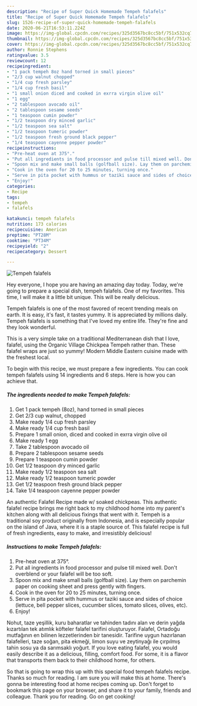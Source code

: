 ```yaml
---
description: "Recipe of Super Quick Homemade Tempeh falafels"
title: "Recipe of Super Quick Homemade Tempeh falafels"
slug: 1526-recipe-of-super-quick-homemade-tempeh-falafels
date: 2020-06-21T16:53:11.224Z
image: https://img-global.cpcdn.com/recipes/325d3567bc8cc5bf/751x532cq70/tempeh-falafels-recipe-main-photo.jpg
thumbnail: https://img-global.cpcdn.com/recipes/325d3567bc8cc5bf/751x532cq70/tempeh-falafels-recipe-main-photo.jpg
cover: https://img-global.cpcdn.com/recipes/325d3567bc8cc5bf/751x532cq70/tempeh-falafels-recipe-main-photo.jpg
author: Ronnie Stephens
ratingvalue: 3.5
reviewcount: 12
recipeingredient:
- "1 pack tempeh 8oz hand torned in small pieces"
- "2/3 cup walnut chopped"
- "1/4 cup fresh parsley"
- "1/4 cup fresh basil"
- "1 small onion diced and cooked in exrra virgin olive oil"
- "1 egg"
- "2 tablespoon avocado oil"
- "2 tablespoon sesame seeds"
- "1 teaspoon cumin powder"
- "1/2 teaspoon dry minced garlic"
- "1/2 teaspoon sea salt"
- "1/2 teaspoon tumeric powder"
- "1/2 teaspoon fresh ground black pepper"
- "1/4 teaspoon cayenne pepper powder"
recipeinstructions:
- "Pre-heat oven at 375°."
- "Put all ingredients in food processor and pulse till mixed well. Don&#39;t overblend or your falafel will be too soft."
- "Spoon mix and make small balls (golfball size). Lay them on parchemin paper on cooking sheet and press gently with fingers."
- "Cook in the oven for 20 to 25 minutes, turning once."
- "Serve in pita pocket with hummus or taziki sauce and sides of choice (lettuce, bell pepper slices, cucumber slices, tomato slices, olives, etc)."
- "Enjoy!"
categories:
- Recipe
tags:
- tempeh
- falafels

katakunci: tempeh falafels 
nutrition: 173 calories
recipecuisine: American
preptime: "PT28M"
cooktime: "PT34M"
recipeyield: "2"
recipecategory: Dessert

---
```



![Tempeh falafels](https://img-global.cpcdn.com/recipes/325d3567bc8cc5bf/751x532cq70/tempeh-falafels-recipe-main-photo.jpg)

Hey everyone, I hope you are having an amazing day today. Today, we're going to prepare a special dish, tempeh falafels. One of my favorites. This time, I will make it a little bit unique. This will be really delicious.

Tempeh falafels is one of the most favored of recent trending meals on earth. It is easy, it's fast, it tastes yummy. It is appreciated by millions daily. Tempeh falafels is something that I've loved my entire life. They're fine and they look wonderful.

This is a very simple take on a traditional Mediterranean dish that I love, falafel, using the Organic Village Chickpea Tempeh rather than. These falafel wraps are just so yummy! Modern Middle Eastern cuisine made with the freshest local.


To begin with this recipe, we must prepare a few ingredients. You can cook tempeh falafels using 14 ingredients and 6 steps. Here is how you can achieve that.

<!--inarticleads1-->

##### The ingredients needed to make Tempeh falafels:

1. Get 1 pack tempeh (8oz), hand torned in small pieces
1. Get 2/3 cup walnut, chopped
1. Make ready 1/4 cup fresh parsley
1. Make ready 1/4 cup fresh basil
1. Prepare 1 small onion, diced and cooked in exrra virgin olive oil
1. Make ready 1 egg
1. Take 2 tablespoon avocado oil
1. Prepare 2 tablespoon sesame seeds
1. Prepare 1 teaspoon cumin powder
1. Get 1/2 teaspoon dry minced garlic
1. Make ready 1/2 teaspoon sea salt
1. Make ready 1/2 teaspoon tumeric powder
1. Get 1/2 teaspoon fresh ground black pepper
1. Take 1/4 teaspoon cayenne pepper powder


An authentic Falafel Recipe made w/ soaked chickpeas. This authentic falafel recipe brings me right back to my childhood home into my parent&#39;s kitchen along with all delicious fixings that went with it. Tempeh is a traditional soy product originally from Indonesia, and is especially popular on the island of Java, where it is a staple source of. This falafel recipe is full of fresh ingredients, easy to make, and irresistibly delicious! 

<!--inarticleads2-->

##### Instructions to make Tempeh falafels:

1. Pre-heat oven at 375°.
1. Put all ingredients in food processor and pulse till mixed well. Don&#39;t overblend or your falafel will be too soft.
1. Spoon mix and make small balls (golfball size). Lay them on parchemin paper on cooking sheet and press gently with fingers.
1. Cook in the oven for 20 to 25 minutes, turning once.
1. Serve in pita pocket with hummus or taziki sauce and sides of choice (lettuce, bell pepper slices, cucumber slices, tomato slices, olives, etc).
1. Enjoy!


Nohut, taze yeşillik, kuru baharatlar ve tahinden tadını alan ve derin yağda kızartılan tek atımlık köfteler falafel tarifini oluşturuyor. Falafel, Ortadoğu mutfağının en bilinen lezzetlerinden bir tanesidir. Tarifine uygun hazırlanan falafelleri, taze soğan, pita ekmeği, limon suyu ve zeytinyağı ile çırpılmış tahin sosu ya da sarımsaklı yoğurt. If you love eating falafel, you would easily describe it as a delicious, filling, comfort food. For some, it is a flavor that transports them back to their childhood home, for others. 

So that is going to wrap this up with this special food tempeh falafels recipe. Thanks so much for reading. I am sure you will make this at home. There's gonna be interesting food at home recipes coming up. Don't forget to bookmark this page on your browser, and share it to your family, friends and colleague. Thank you for reading. Go on get cooking!
